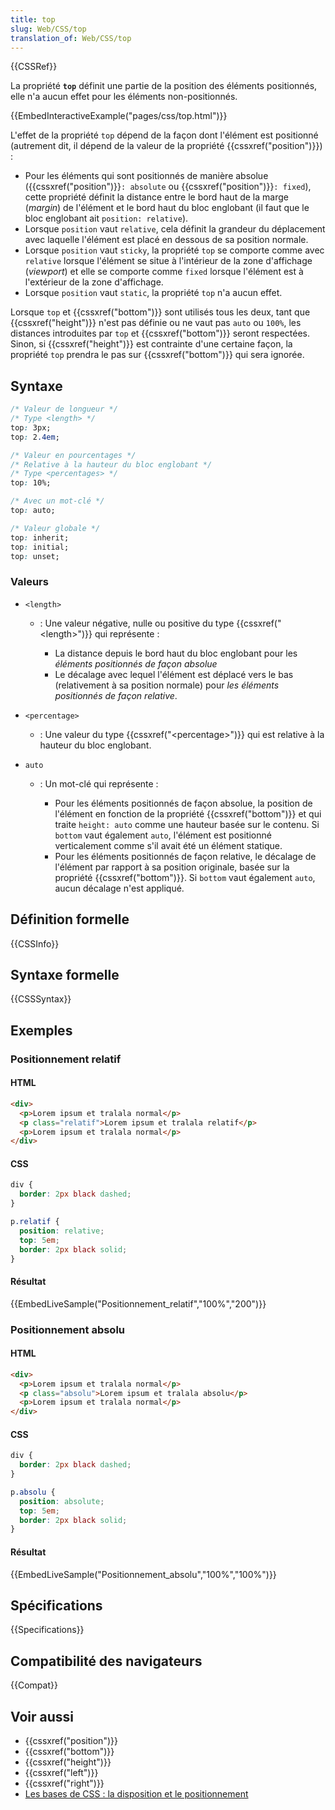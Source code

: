 ```yaml
---
title: top
slug: Web/CSS/top
translation_of: Web/CSS/top
---
```


{{CSSRef}}

La propriété **`top`** définit une partie de la position des éléments positionnés, elle n'a aucun effet pour les éléments non-positionnés.

{{EmbedInteractiveExample("pages/css/top.html")}}

L'effet de la propriété `top` dépend de la façon dont l'élément est positionné (autrement dit, il dépend de la valeur de la propriété {{cssxref("position")}}) :

- Pour les éléments qui sont positionnés de manière absolue ({{cssxref("position")}}`: absolute` ou {{cssxref("position")}}`: fixed`), cette propriété définit la distance entre le bord haut de la marge (_margin_) de l'élément et le bord haut du bloc englobant (il faut que le bloc englobant ait `position: relative`).
- Lorsque `position` vaut `relative`, cela définit la grandeur du déplacement avec laquelle l'élément est placé en dessous de sa position normale.
- Lorsque `position` vaut `sticky`, la propriété `top` se comporte comme avec `relative` lorsque l'élément se situe à l'intérieur de la zone d'affichage (_viewport_) et elle se comporte comme `fixed` lorsque l'élément est à l'extérieur de la zone d'affichage.
- Lorsque `position` vaut `static`, la propriété `top` n'a aucun effet.

Lorsque `top` et {{cssxref("bottom")}} sont utilisés tous les deux, tant que {{cssxref("height")}} n'est pas définie ou ne vaut pas `auto` ou `100%`, les distances introduites par `top` et {{cssxref("bottom")}} seront respectées. Sinon, si {{cssxref("height")}} est contrainte d'une certaine façon, la propriété `top` prendra le pas sur {{cssxref("bottom")}} qui sera ignorée.

## Syntaxe

```css
/* Valeur de longueur */
/* Type <length> */
top: 3px;
top: 2.4em;

/* Valeur en pourcentages */
/* Relative à la hauteur du bloc englobant */
/* Type <percentages> */
top: 10%;

/* Avec un mot-clé */
top: auto;

/* Valeur globale */
top: inherit;
top: initial;
top: unset;
```

### Valeurs

- `<length>`

  - : Une valeur négative, nulle ou positive du type {{cssxref("&lt;length&gt;")}} qui représente :

    - La distance depuis le bord haut du bloc englobant pour les _éléments positionnés de façon absolue_
    - Le décalage avec lequel l'élément est déplacé vers le bas (relativement à sa position normale) pour _les éléments positionnés de façon relative_.

- `<percentage>`
  - : Une valeur du type {{cssxref("&lt;percentage&gt;")}} qui est relative à la hauteur du bloc englobant.
- `auto`

  - : Un mot-clé qui représente :

    - Pour les éléments positionnés de façon absolue, la position de l'élément en fonction de la propriété {{cssxref("bottom")}} et qui traite `height: auto` comme une hauteur basée sur le contenu. Si `bottom` vaut également `auto`, l'élément est positionné verticalement comme s'il avait été un élément statique.
    - Pour les éléments positionnés de façon relative, le décalage de l'élément par rapport à sa position originale, basée sur la propriété {{cssxref("bottom")}}. Si `bottom` vaut également `auto`, aucun décalage n'est appliqué.

## Définition formelle

{{CSSInfo}}

## Syntaxe formelle

{{CSSSyntax}}

## Exemples

### Positionnement relatif

#### HTML

```html
<div>
  <p>Lorem ipsum et tralala normal</p>
  <p class="relatif">Lorem ipsum et tralala relatif</p>
  <p>Lorem ipsum et tralala normal</p>
</div>
```

#### CSS

```css
div {
  border: 2px black dashed;
}

p.relatif {
  position: relative;
  top: 5em;
  border: 2px black solid;
}
```

#### Résultat

{{EmbedLiveSample("Positionnement_relatif","100%","200")}}

### Positionnement absolu

#### HTML

```html
<div>
  <p>Lorem ipsum et tralala normal</p>
  <p class="absolu">Lorem ipsum et tralala absolu</p>
  <p>Lorem ipsum et tralala normal</p>
</div>
```

#### CSS

```css
div {
  border: 2px black dashed;
}

p.absolu {
  position: absolute;
  top: 5em;
  border: 2px black solid;
}
```

#### Résultat

{{EmbedLiveSample("Positionnement_absolu","100%","100%")}}

## Spécifications

{{Specifications}}

## Compatibilité des navigateurs

{{Compat}}

## Voir aussi

- {{cssxref("position")}}
- {{cssxref("bottom")}}
- {{cssxref("height")}}
- {{cssxref("left")}}
- {{cssxref("right")}}
- [Les bases de CSS : la disposition et le positionnement](/fr/Apprendre/CSS/Les_bases/La_disposition#Le_positionnement)
